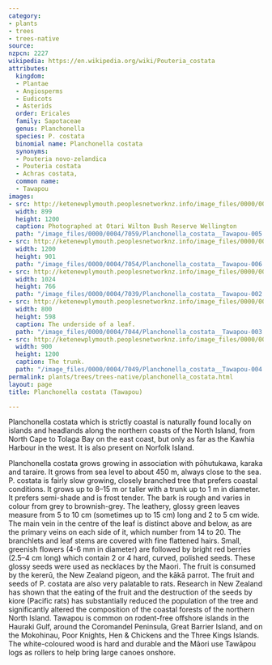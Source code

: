 ```yaml
---
category:
- plants
- trees
- trees-native
source: 
nzpcn: 2227
wikipedia: https://en.wikipedia.org/wiki/Pouteria_costata
attributes:
  kingdom:
  - Plantae
  - Angiosperms
  - Eudicots
  - Asterids
  order: Ericales
  family: Sapotaceae
  genus: Planchonella
  species: P. costata
  binomial name: Planchonella costata
  synonyms:
  - Pouteria novo-zelandica
  - Pouteria costata
  - Achras costata,
  common name:
  - Tawapou
images:
- src: http://ketenewplymouth.peoplesnetworknz.info/image_files/0000/0004/7059/Planchonella_costata__Tawapou-005.JPG
  width: 899
  height: 1200
  caption: Photographed at Otari Wilton Bush Reserve Wellington
  path: "/image_files/0000/0004/7059/Planchonella_costata__Tawapou-005.JPG"
- src: http://ketenewplymouth.peoplesnetworknz.info/image_files/0000/0004/7054/Planchonella_costata__Tawapou-006.JPG
  width: 1200
  height: 901
  path: "/image_files/0000/0004/7054/Planchonella_costata__Tawapou-006.JPG"
- src: http://ketenewplymouth.peoplesnetworknz.info/image_files/0000/0004/7039/Planchonella_costata__Tawapou-002.JPG
  width: 1024
  height: 766
  path: "/image_files/0000/0004/7039/Planchonella_costata__Tawapou-002.JPG"
- src: http://ketenewplymouth.peoplesnetworknz.info/image_files/0000/0004/7044/Planchonella_costata__Tawapou-003.JPG
  width: 800
  height: 598
  caption: The underside of a leaf.
  path: "/image_files/0000/0004/7044/Planchonella_costata__Tawapou-003.JPG"
- src: http://ketenewplymouth.peoplesnetworknz.info/image_files/0000/0004/7049/Planchonella_costata__Tawapou-004.JPG
  width: 900
  height: 1200
  caption: The trunk.
  path: "/image_files/0000/0004/7049/Planchonella_costata__Tawapou-004.JPG"
permalink: plants/trees/trees-native/planchonella_costata.html
layout: page
title: Planchonella costata (Tawapou)

---
```

Planchonella costata which is strictly coastal is naturally found locally on islands and headlands along the northern coasts of the North Island, from North Cape to Tolaga Bay on the east coast, but only as far as the Kawhia Harbour in the west. It is also present on Norfolk Island.

Planchonella costata grows growing in association with pōhutukawa, karaka and taraire. It grows from sea level to about 450 m, always close to the sea. 
P. costata is fairly slow growing, closely branched tree that prefers coastal conditions. It grows up to 8–15 m or taller with a trunk up to 1 m in diameter. It prefers semi-shade and is frost tender.
The bark is rough and varies in colour from grey to brownish-grey. 
The leathery, glossy green leaves measure from 5 to 10 cm (sometimes up to 15 cm) long and 2 to 5 cm wide. The main vein in the centre of the leaf is distinct above and below, as are the primary veins on each side of it, which number from 14 to 20. The branchlets and leaf stems are covered with fine flattened hairs. 
Small, greenish flowers (4-6 mm in diameter) are followed by bright red berries (2.5–4 cm long) which contain 2 or 4 hard, curved, polished seeds. These glossy seeds were used as necklaces by the Maori. 
The fruit is consumed by the kererū, the New Zealand pigeon, and the kākā parrot. The fruit and seeds of P. costata are also very palatable to rats. Research in New Zealand has shown that the eating of the fruit and the destruction of the seeds by kiore (Pacific rats) has substantially reduced the population of the tree and significantly altered the composition of the coastal forests of the northern North Island. Tawapou is common on rodent-free offshore islands in the Hauraki Gulf, around the Coromandel Peninsula, Great Barrier Island, and on the Mokohinau, Poor Knights, Hen &amp; Chickens and the Three Kings Islands.
The white-coloured wood is hard and durable and the Māori use Tawāpou logs as rollers to help bring large canoes onshore.
